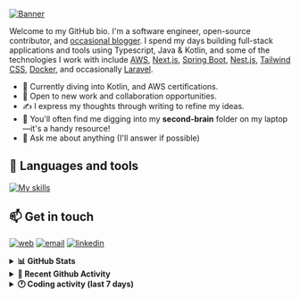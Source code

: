 [![Banner](https://raw.githubusercontent.com/wilfriedago/wilfriedago/main/assets/1.png)][website]

Welcome to my GitHub bio. I'm a software engineer, open-source contributor, and [occasional blogger][blog]. I spend my days building full-stack applications and tools using Typescript, Java & Kotlin, and some of the technologies I work with include [AWS](https://aws.amazon.com/fr/), [Next.js](https://nextjs.org/), [Spring Boot](https://spring.io/projects/spring-boot), [Nest.js](https://nestjs.com/), [Tailwind CSS](https://github.com/tailwindlabs/tailwindcss), [Docker](https://www.docker.com/), and occasionally [Laravel](https://laravel.com/).

- 🔭 Currently diving into Kotlin, and AWS certifications.
- 👯 Open to new work and collaboration opportunities.
- ✍️ I express my thoughts through writing to refine my ideas.
- 🧠 You'll often find me digging into my **second-brain** folder on my laptop—it's a handy resource!
- 💬 Ask me about anything (I'll answer if possible)

## 🎨 Languages and tools

[![My skills](https://skillicons.dev/icons?i=typescript,js,nodejs,nest,java,kotlin,spring,python,fastapi,django,aws,docker,vscode,idea,tailwind&perline=15)](https://wilfriedago.dev/about#skills)

## 📫 Get in touch
[![web](https://img.shields.io/badge/WEBSITE-12100E?logo=google-earth&color=282A36)][website]
[![email](https://img.shields.io/badge/MAIL-12100E?logo=mailgun&color=282A36)][mail]
[![linkedin](https://img.shields.io/badge/LINKEDIN-12100E?logo=linkedin&color=282A36)][linkedin]


<details>
  <summary><b>📊 GitHub Stats</b></summary>
	<br/>
	<p align="left">
		<img width="49.5%" src="https://github-readme-stats.vercel.app/api?username=wilfriedago&show_icons=true&count_private=true&title_color=10b981&icon_color=10b981&theme=react&hide_border=true&rank_icon=github" />
		<img width="49.5%" src="https://streak-stats.demolab.com/?user=wilfriedago&hide_border=true&theme=react&ring=10b981&fire=fff&currStreakNum=fff&sideLabels=10b981&currStreakLabel=10b981&sideNums=fff" />
	</p>
</details>

<details>
  <summary><b>📅 Recent Github Activity</b></summary>
	<br>

<!--RECENT_ACTIVITY:last_update-->
Last Updated: Thursday, February 6th, 2025, 4:16:59 AM
<!--RECENT_ACTIVITY:last_update_end-->

<!--RECENT_ACTIVITY:start-->
1. 🔱 Forked [wilfriedago/pientaa-arch-demo](https://github.com/wilfriedago/pientaa-arch-demo) from [pientaa/arch-demo](https://github.com/pientaa/arch-demo)<br>
2. ⭐ Starred [pientaa/arch-demo](https://github.com/pientaa/arch-demo)<br>
3. 🔱 Forked [wilfriedago/Kotlin-Clean-Architecture-CQRS](https://github.com/wilfriedago/Kotlin-Clean-Architecture-CQRS) from [AleksK1NG/Kotlin-Clean-Architecture-CQRS](https://github.com/AleksK1NG/Kotlin-Clean-Architecture-CQRS)<br>
4. ⭐ Starred [AleksK1NG/Kotlin-Clean-Architecture-CQRS](https://github.com/AleksK1NG/Kotlin-Clean-Architecture-CQRS)<br>
5. 🔱 Forked [wilfriedago/brainstory-prompts](https://github.com/wilfriedago/brainstory-prompts) from [brainstory/prompts](https://github.com/brainstory/prompts)<br>
<!--RECENT_ACTIVITY:end-->
</details>

<details>
  <summary><b>🕐 Coding activity (last 7 days)</b></summary>
	<br>

<!--START_SECTION:waka-->

```python
Total Time: 35 hrs 25 mins

Java              14 hrs 3 mins   █████████▓░░░░░░░░░░░░░░░   39.01 %
TypeScript        4 hrs 44 mins   ███▒░░░░░░░░░░░░░░░░░░░░░   13.16 %
XML               4 hrs 24 mins   ███░░░░░░░░░░░░░░░░░░░░░░   12.23 %
CSS               1 hr 35 mins    █░░░░░░░░░░░░░░░░░░░░░░░░   04.40 %
SQL               1 hr 21 mins    █░░░░░░░░░░░░░░░░░░░░░░░░   03.77 %
JavaScript        38 mins         ▒░░░░░░░░░░░░░░░░░░░░░░░░   01.76 %
Other             36 mins         ▒░░░░░░░░░░░░░░░░░░░░░░░░   01.70 %
```

<!--END_SECTION:waka-->
</details>

[website]: https://wilfriedago.dev
[linkedin]: https://linkedin.com/in/wilfriedago
[blog]: https://wilfriedago.dev/blog
[mail]: mailto:me@wilfriedago.dev
